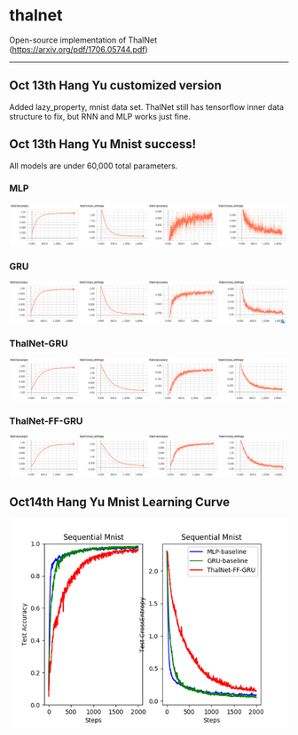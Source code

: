 # thalnet
Open-source implementation of ThalNet (https://arxiv.org/pdf/1706.05744.pdf)

---

## Oct 13th Hang Yu customized version
Added lazy_property, mnist data set. ThalNet still has tensorflow inner data structure to fix, but RNN and MLP works just fine.

## Oct 13th Hang Yu Mnist success!
All models are under 60,000 total parameters.
### MLP
![](/tensorboard/MLP.png)
### GRU 
![](/tensorboard/GRU.png)
### ThalNet-GRU 
![](/tensorboard/ThalNet_GRU.png)
### ThalNet-FF-GRU
![](/tensorboard/ThalNet_FF_GRU.png)

## Oct14th Hang Yu Mnist Learning Curve
![](Learning_curve.png)
